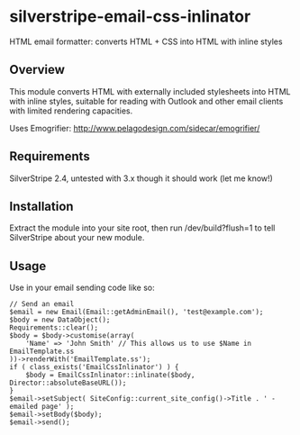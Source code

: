 silverstripe-email-css-inlinator
================================

HTML email formatter: converts HTML + CSS into HTML with inline styles

## Overview

This module converts HTML with externally included stylesheets into HTML with inline styles, suitable for reading with Outlook and other email clients with limited rendering capacities.

Uses Emogrifier:
http://www.pelagodesign.com/sidecar/emogrifier/

## Requirements

SilverStripe 2.4, untested with 3.x though it should work (let me know!)

## Installation

Extract the module into your site root, then run /dev/build?flush=1 to tell SilverStripe about your new module.

## Usage

Use in your email sending code like so:

    // Send an email
    $email = new Email(Email::getAdminEmail(), 'test@example.com');
    $body = new DataObject();
    Requirements::clear();
    $body = $body->customise(array(
        'Name' => 'John Smith' // This allows us to use $Name in EmailTemplate.ss
    ))->renderWith('EmailTemplate.ss');
    if ( class_exists('EmailCssInlinator') ) {
        $body = EmailCssInlinator::inlinate($body, Director::absoluteBaseURL());
    }
    $email->setSubject( SiteConfig::current_site_config()->Title . ' - emailed page' );
    $email->setBody($body);
    $email->send();

